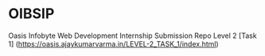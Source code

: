 # OIBSIP
Oasis Infobyte Web Development Internship Submission Repo
Level 2
[Task 1] (https://oasis.ajaykumarvarma.in/LEVEL-2_TASK_1/index.html)
